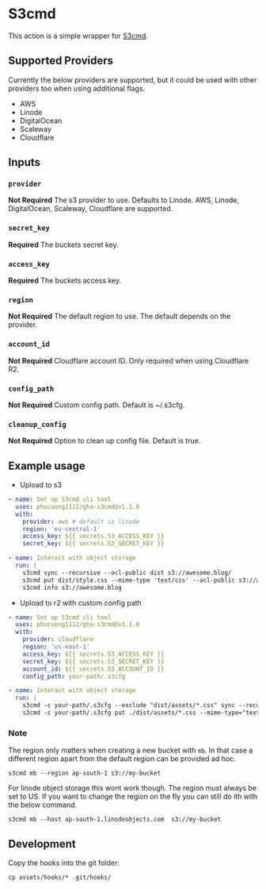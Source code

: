# S3cmd

This action is a simple wrapper for [S3cmd](https://github.com/s3tools/s3cmd).

## Supported Providers

Currently the below providers are supported, but it could be used with other providers too when using additional flags.

- AWS
- Linode
- DigitalOcean
- Scaleway
- Cloudflare

## Inputs

### `provider`

**Not Required** The s3 provider to use. Defaults to Linode. AWS, Linode, DigitalOcean, Scaleway, Cloudflare are supported.

### `secret_key`

**Required**  The buckets secret key.

### `access_key`

**Required**  The buckets access key.

### `region`

**Not Required** The default region to use. The default depends on the provider.

### `account_id`

**Not Required** Cloudflare account ID. Only required when using Cloudflare R2.

### `config_path`

**Not Required** Custom config path. Default is ~/.s3cfg.

### `cleanup_config`

**Not Required** Option to clean up config file. Default is true.

## Example usage

- Upload to s3

```yml
- name: Set up S3cmd cli tool
  uses: phucuong1112/gha-s3cmd@v1.1.0
  with:
    provider: aws # default is linode
    region: 'eu-central-1'
    access_key: ${{ secrets.S3_ACCESS_KEY }}
    secret_key: ${{ secrets.S3_SECRET_KEY }}

- name: Interact with object storage
  run: |
    s3cmd sync --recursive --acl-public dist s3://awesome.blog/
    s3cmd put dist/style.css --mime-type 'text/css' --acl-public s3://awesome.blog/style.css
    s3cmd info s3://awesome.blog
```

- Upload to r2 with custom config path

```yml
- name: Set up S3cmd cli tool
  uses: phucuong1112/gha-s3cmd@v1.1.0
  with:
    provider: cloudflare
    region: 'us-east-1'
    access_key: ${{ secrets.S3_ACCESS_KEY }}
    secret_key: ${{ secrets.S3_SECRET_KEY }}
    account_id: ${{ secrets.S3_ACCOUNT_ID }} 
    config_path: your-path/.s3cfg

- name: Interact with object storage
  run: |
    s3cmd -c your-path/.s3cfg --exclude "dist/assets/*.css" sync --recursive --acl-public --delete-removed --no-mime-magic --guess-mime-type ./dist/ s3://${{ env.BUCKET_NAME }}/
    s3cmd -c your-path/.s3cfg put ./dist/assets/*.css --mime-type="text/css" -f s3://${{ env.BUCKET_NAME }}/assets/
```

### Note

The region only matters when creating a new bucket with `mb`. In that case a different region apart from the default region can be provided ad hoc.

```console
s3cmd mb --region ap-south-1 s3://my-bucket
```

For linode object storage this wont work though. The region must always be set to US. If you want to change the region on the fly you can still do ith with the below command.

```console
s3cmd mb --host ap-south-1.linodeobjects.com  s3://my-bucket
```

## Development

Copy the hooks into the git folder:

```shell
cp assets/hooks/* .git/hooks/
```
